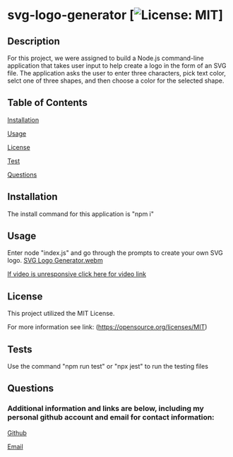 # svg-logo-generator [![License: MIT](https://img.shields.io/badge/License-MIT-yellow.svg)]

## Description

For this project, we were assigned to build a Node.js command-line application that takes user input to help create a logo in the form of an SVG file. The application asks the user to enter three characters, pick text color, selct one of three shapes, and then choose a color for the selected shape.

## Table of Contents
[Installation](#installation)

  [Usage](#usage)

  [License](#license)

  [Test](#test)

  [Questions](#questions) 

  ## Installation 

The install command for this application is "npm i"

## Usage
Enter node "index.js" and go through the prompts to create your own SVG logo.
[SVG Logo Generator.webm](https://github.com/mserafin20/svg-logo-generator/assets/125826335/29ba3b41-2c11-48a7-8335-e71df3e12f4d)

[If video is unresponsive click here for video link](https://drive.google.com/file/d/1P53jLA2aq301IT1cVUfgTVyEN3upJYVB/view)

## License
This project utilized the MIT License. 

  For more information see link: (https://opensource.org/licenses/MIT)

## Tests
Use the command "npm run test" or "npx jest" to run the testing files

## Questions

  ### Additional information and links are below, including my personal github account and email for contact information:

  [Github](https://github.com/mserafin20)

  [Email](mailto:mmserafin20@gmail.com)

